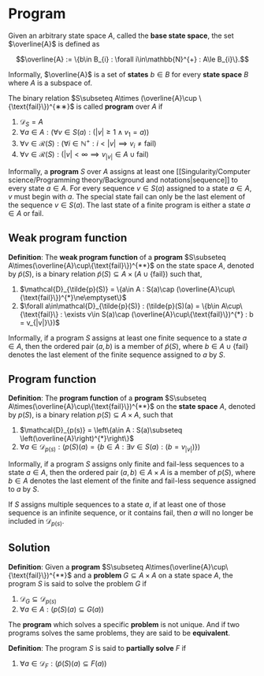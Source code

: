 # Program

Given an arbitrary state space $A$, called the **base state space**, the set $\overline{A}$ is defined as 

$$\overline{A} := \{b\in B_{i} : \forall i\in\mathbb{N}^{+} : A\le B_{i}\}.$$

Informally, $\overline{A}$ is a set of **states** $b\in B$ for every **state space** $B$ where $A$ is a subspace of.

The binary relation $S\subseteq A\times (\overline{A}\cup \{\text{fail}\})^{∗∗}$ is called **program** over $A$ if

1. $\mathcal{D}_{S} = A$
2. $\forall a\in A : (\forall v \in S(a) : (|v|\ge 1\land v_{1} = a))$
3. $\forall v\in \mathcal{R}(S) : (\forall i \in\mathbb{N}^{+} : i < |v| \implies v_{i}\ne\text{fail})$
4. $\forall v\in\mathcal{R}(S): (|v|\lt\infty\implies v_{|v|}\in A\cup\text{fail})$

Informally, a **program** $S$ over $A$ assigns at least one [[Singularity/Computer science/Programming theory/Background and notations|sequence]] to every state $a\in A$. For every sequence $v\in S(a)$ assigned to a state $a\in A$, $v$ must begin with $a$. The special state $\text{fail}$ can only be the last element of the sequence $v\in S(a)$. The last state of a finite program is either a state $a\in A$ or $\text{fail}$.

## Weak program function

**Definition**: The **weak program function** of a **program** $S\subseteq A\times(\overline{A}\cup\{\text{fail}\})^{**}$ on the state space $A$, denoted by $\tilde{p}(S)$, is a binary relation $\tilde{p}(S)\subseteq A\times (A\cup\{\text{fail}\})$ such that,

1. $\mathcal{D}_{\tilde{p}(S)} = \{a\in A : S(a)\cap (\overline{A}\cup\{\text{fail}\})^{*}\ne\emptyset\}$
2. $\forall a\in\mathcal{D}_{\tilde{p}(S)} : (\tilde{p}(S)(a) = \{b\in A\cup\{\text{fail}\} : \exists v\in S(a)\cap (\overline{A}\cup\{\text{fail}\})^{*} : b = v_{|v|}\})$

Informally, if a program $S$ assigns at least one finite sequence to a state $a\in A$, then the ordered pair $(a,b)$ is a member of $\tilde{p}(S)$, where $b\in A\cup\{\text{fail}\}$ denotes the last element of the finite sequence assigned to $a$ by $S$.

## Program function

**Definition**: The **program function** of a **program** $S\subseteq A\times(\overline{A}\cup\{\text{fail}\})^{**}$ on the **state space** $A$, denoted by $p(S)$, is a binary relation $p(S)\subseteq A\times A$, such that

1. $\mathcal{D}_{p(s)} = \left\{a\in A : S(a)\subseteq \left(\overline{A}\right)^{*}\right\}$
2. $\forall a\in\mathcal{D}_{p(s)} : (p(S)(a) = \{b\in A : \exists v\in S(a) : (b = v_{|v|})\})$

Informally, if a program $S$ assigns only finite and $\text{fail}$-less sequences to a state $a\in A$, then the ordered pair $(a,b)\in A\times A$ is a member of $p(S)$, where $b\in A$ denotes the last element of the finite and $\text{fail}$-less sequence assigned to $a$ by $S$.

If $S$ assigns multiple sequences to a state $a$, if at least one of those sequence is an infinite sequence, or it contains $\text{fail}$, then $a$ will no longer be included in $\mathcal{D}_{p(s)}$.

## Solution

**Definition**: Given a **program** $S\subseteq A\times(\overline{A}\cup\{\text{fail}\})^{**}$ and a **problem** $G\subseteq A\times A$ on a state space $A$, the program $S$ is said to solve the problem $G$ if 

1. $\mathcal{D}_{G}\subseteq\mathcal{D}_{p(s)}$
2. $\forall a\in A : (p(S)(a)\subseteq G(a))$

The **program** which solves a specific **problem** is not unique. And if two programs solves the same problems, they are said to be **equivalent**.

**Definition**: The program $S$ is said to **partially solve** $F$ if

1. $\forall a \in\mathcal{D}_{F}: (\tilde{p}(S)(a)\subseteq F(a))$